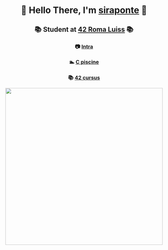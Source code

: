 <h1 align=center> 

🐧 Hello There, I'm [siraponte](https://github.com/siraponte) 🐧 
</h1>

<h2 align=center> 
 
📚 Student at [42 Roma Luiss](https://42roma.it/en/)  📚 
</h2>

<h3 align=center>
 
📷 [Intra](https://profile.intra.42.fr/users/cserapon) 
</h3>

<h3 align=center>
 
   🏊 [C piscine](https://github.com/siraponte/42Roma-C_piscine)
</h3>

<h3 align=center>
 
📚 [42 cursus](git@github.com:siraponte/42cursus.git)
</h3>

<p align="center">
  <img src="http://badge42.herokuapp.com/api/stats/cserapon?darkmode=false" width="500" />
</p>
